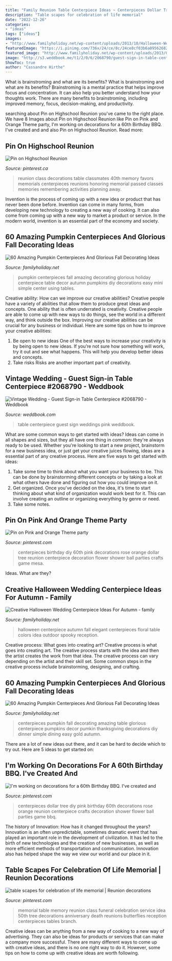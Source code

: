 ```yaml
---
title: "Family Reunion Table Centerpiece Ideas ~ Centerpieces Dollar Tree Diy Pink Birthday 60th Decorations Rose Orange Reunion Centerpiece Crafts Decoration Shower Flower Ball Parties Game Bbq"
description: "Table scapes for celebration of life memorial"
date: "2022-12-26"
categories:
- "ideas"
tags: ["ideas"]
images:
- "http://www.familyholiday.net/wp-content/uploads/2013/10/Halloween-Wedding-Centerpiece-Ideas-_39.jpg"
featuredImage: "https://i.pinimg.com/736x/24/ce/8c/24ce8cf03b6a09562682b91a7d8b90c2--reunion-centerpieces-diy-centerpieces.jpg"
featured_image: "http://www.familyholiday.net/wp-content/uploads/2013/09/Amazing-Pumpkin-Centerpieces-8.jpg"
image: "http://s3.weddbook.me/t1/2/0/6/2068790/guest-sign-in-table-centerpiece-weddings-vintage-dusty-pink-affair-pinterest.jpg"
ShowToc: true
author: "Cassandre Hirthe"
---
```



What is brainstroming and what are its benefits?
What is brainstroming and what are its benefits? Brainstroming is a mental practice that helps improve focus and concentration. It can also help you better understand how your thoughts work. There are many benefits to brainstroming, including improved memory, focus, decision-making, and productivity.

	

		
searching about Pin on Highschool Reunion you've came to the right place. We have 8 Images about Pin on Highschool Reunion like Pin on Pink and Orange Theme party, I&#039;m working on decorations for a 60th Birthday BBQ. I&#039;ve created and and also Pin on Highschool Reunion. Read more:
		
    
## Pin On Highschool Reunion

<img loading=lazy src="https://i.pinimg.com/736x/e5/62/5c/e5625c16b831f57d2e38294a17247caa--reunions.jpg" onerror="this.onerror=null;this.src='https://tse3.mm.bing.net/th?id=OIP.0ozmyNkVuqFV_ECGsUnvLwHaJ3&amp;pid=15.1';" alt="Pin on Highschool Reunion">

_Source: pinterest.ca_

>reunion class decorations table classmates 40th memory favors memorials centerpieces reunions honoring memorial passed classes memories remembering activities planning away. 

	

Invention is the process of coming up with a new idea or product that has never been done before. Invention can come in many forms, from developing new technology to creating a new way of cooking. It can also come from coming up with a new way to market a product or service. In the modern world, invention is an essential part of the economy and society.

    
## 60 Amazing Pumpkin Centerpieces And Glorious Fall Decorating Ideas

<img loading=lazy src="http://www.familyholiday.net/wp-content/uploads/2013/09/Amazing-Pumpkin-Centerpieces-6.jpg" onerror="this.onerror=null;this.src='https://tse2.mm.bing.net/th?id=OIP.iSScU5EZdu-t20xaR6hgsAHaLJ&amp;pid=15.1';" alt="60 Amazing Pumpkin Centerpieces And Glorious Fall Decorating Ideas">

_Source: familyholiday.net_

>pumpkin centerpieces fall amazing decorating glorious holiday centerpiece table decor autumn pumpkins diy decorations easy mini simple center using tables. 

	

Creative ability: How can we improve our creative abilities?
Creative people have a variety of abilities that allow them to produce great ideas and concepts. One ability that is often underrated is creativity. Creative people are able to come up with new ways to do things, see the world in a different way, and think outside the box. Improving our creative abilities can be crucial for any business or individual. Here are some tips on how to improve your creative abilities: 
1. Be open to new ideas
One of the best ways to increase your creativity is by being open to new ideas. If you’re not sure how something will work, try it out and see what happens. This will help you develop better ideas and concepts. 
2. Take risks
Risks are another important part of creativity.

    
## Vintage Wedding - Guest Sign-in Table Centerpiece #2068790 - Weddbook

<img loading=lazy src="http://s3.weddbook.me/t1/2/0/6/2068790/guest-sign-in-table-centerpiece-weddings-vintage-dusty-pink-affair-pinterest.jpg" onerror="this.onerror=null;this.src='https://tse3.mm.bing.net/th?id=OIP.oUTP6sZtmkhACSnyhIrKmgHaLH&amp;pid=15.1';" alt="Vintage Wedding - Guest Sign-in Table Centerpiece #2068790 - Weddbook">

_Source: weddbook.com_

>table centerpiece guest sign weddings pink weddbook. 

	

What are some common ways to get started with ideas?
Ideas can come in all shapes and sizes, but they all have one thing in common: they're always ready to be used. Whether you're looking to start a new project, brainstorm for a new business idea, or just get your creative juices flowing, ideas are a essential part of any creative process. Here are five ways to get started with ideas: 
1. Take some time to think about what you want your business to be. This can be done by brainstorming different concepts or by taking a look at what others have done and figuring out how you could improve on it. 
2. Get organized. Once you've decided on the idea, it's time to start thinking about what kind of organization would work best for it. This can involve creating an outline or organizing everything by genre or need. 
3. Take some notes.

    
## Pin On Pink And Orange Theme Party

<img loading=lazy src="https://i.pinimg.com/736x/24/ce/8c/24ce8cf03b6a09562682b91a7d8b90c2--reunion-centerpieces-diy-centerpieces.jpg" onerror="this.onerror=null;this.src='https://tse1.mm.bing.net/th?id=OIP.t9kZPybWQfXl2-Mxt9_ZoQHaNK&amp;pid=15.1';" alt="Pin on Pink and Orange Theme party">

_Source: pinterest.com_

>centerpieces birthday diy 60th pink decorations rose orange dollar tree reunion centerpiece decoration flower shower ball parties crafts game mesa. 

	

Ideas. What are they?

    
## Creative Halloween Wedding Centerpiece Ideas For Autumn - Family

<img loading=lazy src="http://www.familyholiday.net/wp-content/uploads/2013/10/Halloween-Wedding-Centerpiece-Ideas-_39.jpg" onerror="this.onerror=null;this.src='https://tse3.mm.bing.net/th?id=OIP.Ma4V8_qB6ZnGcQn-h5sIpgHaJ3&amp;pid=15.1';" alt="Creative Halloween Wedding Centerpiece Ideas For Autumn - family">

_Source: familyholiday.net_

>halloween centerpiece autumn fall elegant centerpieces floral table colors idea outdoor spooky reception. 

	

Creative process: What goes into creating art?
Creative process is what goes into creating art. The creative process starts with the idea and then the artist creates the work from that idea. The creative process can vary depending on the artist and their skill set. Some common steps in the creative process include brainstorming, designing, and crafting.

    
## 60 Amazing Pumpkin Centerpieces And Glorious Fall Decorating Ideas

<img loading=lazy src="http://www.familyholiday.net/wp-content/uploads/2013/09/Amazing-Pumpkin-Centerpieces-8.jpg" onerror="this.onerror=null;this.src='https://tse4.mm.bing.net/th?id=OIP.JNSqLrD5EEgYg5rhpl9I7wHaLF&amp;pid=15.1';" alt="60 Amazing Pumpkin Centerpieces And Glorious Fall Decorating Ideas">

_Source: familyholiday.net_

>centerpieces pumpkin fall decorating amazing table glorious centerpiece pumpkins decor pumkin thanksgiving decorations diy dinner simple dining easy gold autumn. 

	

There are a lot of new ideas out there, and it can be hard to decide which to try out. Here are 5 ideas to get started on: 

    
## I&#039;m Working On Decorations For A 60th Birthday BBQ. I&#039;ve Created And

<img loading=lazy src="https://i.pinimg.com/736x/d0/71/0d/d0710d74828c54e41c758feba50e039a--reunion-centerpieces-diy-centerpieces.jpg" onerror="this.onerror=null;this.src='https://tse1.mm.bing.net/th?id=OIP.zlatlUndJAZQhM_K4inm4gHaNK&amp;pid=15.1';" alt="I&#039;m working on decorations for a 60th Birthday BBQ. I&#039;ve created and">

_Source: pinterest.com_

>centerpieces dollar tree diy pink birthday 60th decorations rose orange reunion centerpiece crafts decoration shower flower ball parties game bbq. 

	

The history of Innovation: How has it changed throughout the years?
Innovation is an often unpredictable, sometimes dramatic event that has played an important role in the development of civilization. It has led to the birth of new technologies and the creation of new businesses, as well as more efficient methods of transportation and communication. Innovation also has helped shape the way we view our world and our place in it.

    
## Table Scapes For Celebration Of Life Memorial | Reunion Decorations

<img loading=lazy src="https://i.pinimg.com/736x/5b/20/48/5b2048502c82b6472fdc5aa0c38a9665--memory-table-table-scapes.jpg" onerror="this.onerror=null;this.src='https://tse4.mm.bing.net/th?id=OIP.oslw6nWjMjRBRi0xb5agSwHaE6&amp;pid=15.1';" alt="table scapes for celebration of life memorial | Reunion decorations">

_Source: pinterest.com_

>memorial table memory reunion class funeral celebration service idea 50th tree decorations anniversary death reunions butterflies reception centerpieces tables branch. 

	

Creative ideas can be anything from a new way of cooking to a new way of advertising. They can also be ideas for products or services that can make a company more successful. There are many different ways to come up with creative ideas, and there is no one right way to do it. However, some tips on how to come up with creative ideas are worth following.

